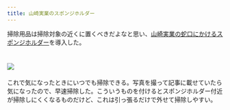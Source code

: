 ```yaml
---
title: 山崎実業のスポンジホルダー
---
```

掃除用品は掃除対象の近くに置くべきだよなと思い、[山崎実業の蛇口にかけるスポンジホルダー](https://www.amazon.co.jp/dp/B07MM4GC6P)を導入した。

![](https://lh6.googleusercontent.com/hu09VM9_zxIZxDtwLUV8nHuSp9tMfFoggbxLnZig00G22v3diD4y54fu1d_sxs6Dv8ImY8gZgeRkn0OoVFUSpIK2k_JmMr1Ozd1lyKfKHb-14d2sNlfkWwIYuiyRGT7FsQHFH-_ue1UVjTZsXjlFMDjY6e5-oNDHq2oTEp6SFNbuE-ixEd9I0nMC)
===============================================================================================================================================================================================================================

これで気になったときにいつでも掃除できる。写真を撮って記事に載せていたら気になったので、早速掃除した。こういうものを付けるとスポンジホルダー付近が掃除しにくくなるものだけど、これは引っ張るだけで外せて掃除しやすい。
